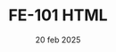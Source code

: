 ---
layout: post
date: 20 feb 2025
title: FE-101 HTML
excerpt: HTML Crio Interview Questions for practise
permalink: crio-interview-questions-fe-201
tags: [crio interview questions, html]
hidden: true
parent-post: crio-interview-questions
---